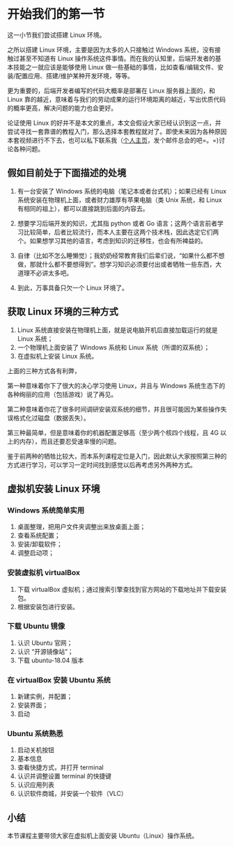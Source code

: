 # 开始我们的第一节

这一小节我们尝试搭建 Linux 环境。

之所以搭建 Linux 环境，主要是因为太多的人只接触过 Windows 系统，没有接触过甚至不知道有 Linux 操作系统这件事情。而在我的认知里，后端开发者的基本技能之一就应该是能够使用 Linux 做一些基础的事情，比如查看/编辑文件、安装/配置应用、搭建/维护某种开发环境，等等。

更为重要的，后端开发者编写的代码大概率是部署在 Linux 服务器上面的，和 Linux 靠的越近，意味着与我们的劳动成果的运行环境距离的越近，写出优质代码的概率更高，解决问题的能力也会更好。

论证使用 Linux 的好并不是本文的重点，本文会假设大家已经认识到这一点，并尝试寻找一套靠谱的教程入门，那么选择本套教程就对了。即使未来因为各种原因本套视频进行不下去，也可以私下联系我（[个人主页](https://jingwei.link)，发个邮件总会的吧=。=)讨论各种问题。

## 假如目前处于下面描述的处境

1. 有一台安装了 Windows 系统的电脑（笔记本或者台式机）；如果已经有 Linux 系统安装在物理机上面，或者财力雄厚有苹果电脑（类 Unix 系统，和 Linux 有相同的祖上），都可以直接跳到后面的内容去。

1. 想要学习后端开发的知识，尤其指 python 或者 Go 语言；这两个语言前者学习比较简单，后者比较流行，而本人主要在这两个技术栈，因此选定它们两个。如果想学习其他的语言，考虑到知识的迁移性，也会有所裨益的。

1. 自律（比如不怎么睡懒觉）；我奶奶经常教育我们后辈们说，“如果什么都不想做，那就什么都不要想得到”。想学习知识必须要付出或者牺牲一些东西，大道理不必讲太多吧。

1. 到此，万事具备只欠一个 Linux 环境了。


## 获取 Linux 环境的三种方式

1. Linux 系统直接安装在物理机上面，就是说电脑开机后直接加载运行的就是 Linux 系统；
1. 一个物理机上面安装了 Windows 系统和 Linux 系统（所谓的双系统）；
1. 在虚拟机上安装 Linux 系统。

上面的三种方式各有利弊，

第一种意味着你下了很大的决心学习使用 Linux，并且与 Windows 系统生态下的各种绚丽的应用（包括游戏）说了再见。

第二种意味着你花了很多时间调研安装双系统的细节，并且很可能因为某些操作失误格式化过磁盘（数据丢失）。

第三种最简单，但是意味着你的机器配置足够高（至少两个核四个线程，且 4G 以上的内存），而且还要忍受速率慢的问题。

鉴于前两种的牺牲比较大，而本系列课程定位是入门，因此默认大家按照第三种的方式进行学习，可以学习一定时间找到感觉以后再考虑另外两种方式。

## 虚拟机安装 Linux 环境

### Windows 系统简单实用

1. 桌面整理，把用户文件夹调整出来放桌面上面；
1. 查看系统配置；
1. 安装/卸载软件；
1. 调整启动项；


### 安装虚拟机 virtualBox

1. 下载 virtualBox 虚拟机；通过搜索引擎查找到官方网站的下载地址并下载安装包。
1. 根据安装包进行安装。


### 下载 Ubuntu 镜像

1. 认识 Ubuntu 官网；
1. 认识 “开源镜像站”；
1. 下载 ubuntu-18.04 版本


### 在 virtualBox 安装 Ubuntu 系统

1. 新建实例，并配置；
1. 安装界面；
1. 启动


### Ubuntu 系统熟悉

1. 启动关机按钮
1. 基本信息
1. 查看快捷方式，并打开 terminal
1. 认识并调整设置 terminal 的快捷键
1. 认识应用列表
1. 认识软件商城，并安装一个软件（VLC）

## 小结

本节课程主要带领大家在虚拟机上面安装 Ubuntu（Linux）操作系统。


